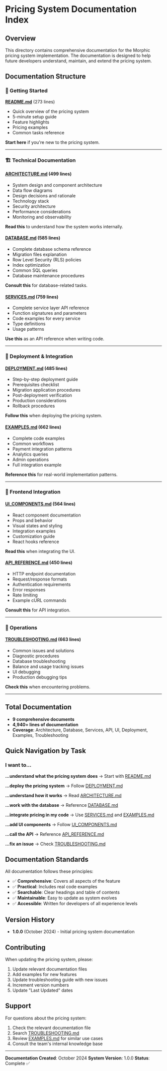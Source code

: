 # Pricing System Documentation Index

## Overview

This directory contains comprehensive documentation for the Morphic pricing system implementation. The documentation is designed to help future developers understand, maintain, and extend the pricing system.

## Documentation Structure

### 📘 Getting Started

**[README.md](./README.md)** (273 lines)
- Quick overview of the pricing system
- 5-minute setup guide
- Feature highlights
- Pricing examples
- Common tasks reference

**Start here** if you're new to the pricing system.

---

### 🏗️ Technical Documentation

#### [ARCHITECTURE.md](./ARCHITECTURE.md) (499 lines)
- System design and component architecture
- Data flow diagrams
- Design decisions and rationale
- Technology stack
- Security architecture
- Performance considerations
- Monitoring and observability

**Read this** to understand how the system works internally.

#### [DATABASE.md](./DATABASE.md) (585 lines)
- Complete database schema reference
- Migration files explanation
- Row Level Security (RLS) policies
- Index optimization
- Common SQL queries
- Database maintenance procedures

**Consult this** for database-related tasks.

#### [SERVICES.md](./SERVICES.md) (759 lines)
- Complete service layer API reference
- Function signatures and parameters
- Code examples for every service
- Type definitions
- Usage patterns

**Use this** as an API reference when writing code.

---

### 🚀 Deployment & Integration

#### [DEPLOYMENT.md](./DEPLOYMENT.md) (485 lines)
- Step-by-step deployment guide
- Prerequisites checklist
- Migration application procedures
- Post-deployment verification
- Production considerations
- Rollback procedures

**Follow this** when deploying the pricing system.

#### [EXAMPLES.md](./EXAMPLES.md) (662 lines)
- Complete code examples
- Common workflows
- Payment integration patterns
- Analytics queries
- Admin operations
- Full integration example

**Reference this** for real-world implementation patterns.

---

### 🎨 Frontend Integration

#### [UI_COMPONENTS.md](./UI_COMPONENTS.md) (564 lines)
- React component documentation
- Props and behavior
- Visual states and styling
- Integration examples
- Customization guide
- React hooks reference

**Read this** when integrating the UI.

#### [API_REFERENCE.md](./API_REFERENCE.md) (450 lines)
- HTTP endpoint documentation
- Request/response formats
- Authentication requirements
- Error responses
- Rate limiting
- Example cURL commands

**Consult this** for API integration.

---

### 🔧 Operations

#### [TROUBLESHOOTING.md](./TROUBLESHOOTING.md) (663 lines)
- Common issues and solutions
- Diagnostic procedures
- Database troubleshooting
- Balance and usage tracking issues
- UI debugging
- Production debugging tips

**Check this** when encountering problems.

---

## Total Documentation

- **9 comprehensive documents**
- **4,940+ lines of documentation**
- **Coverage**: Architecture, Database, Services, API, UI, Deployment, Examples, Troubleshooting

## Quick Navigation by Task

### I want to...

**...understand what the pricing system does**
→ Start with [README.md](./README.md)

**...deploy the pricing system**
→ Follow [DEPLOYMENT.md](./DEPLOYMENT.md)

**...understand how it works**
→ Read [ARCHITECTURE.md](./ARCHITECTURE.md)

**...work with the database**
→ Reference [DATABASE.md](./DATABASE.md)

**...integrate pricing in my code**
→ Use [SERVICES.md](./SERVICES.md) and [EXAMPLES.md](./EXAMPLES.md)

**...add UI components**
→ Follow [UI_COMPONENTS.md](./UI_COMPONENTS.md)

**...call the API**
→ Reference [API_REFERENCE.md](./API_REFERENCE.md)

**...fix an issue**
→ Check [TROUBLESHOOTING.md](./TROUBLESHOOTING.md)

## Documentation Standards

All documentation follows these principles:

- ✅ **Comprehensive**: Covers all aspects of the feature
- ✅ **Practical**: Includes real code examples
- ✅ **Searchable**: Clear headings and table of contents
- ✅ **Maintainable**: Easy to update as system evolves
- ✅ **Accessible**: Written for developers of all experience levels

## Version History

- **1.0.0** (October 2024) - Initial pricing system documentation

## Contributing

When updating the pricing system, please:

1. Update relevant documentation files
2. Add examples for new features
3. Update troubleshooting guide with new issues
4. Increment version numbers
5. Update "Last Updated" dates

## Support

For questions about the pricing system:

1. Check the relevant documentation file
2. Search [TROUBLESHOOTING.md](./TROUBLESHOOTING.md)
3. Review [EXAMPLES.md](./EXAMPLES.md) for similar use cases
4. Consult the team's internal knowledge base

---

**Documentation Created**: October 2024
**System Version**: 1.0.0
**Status**: Complete ✅
